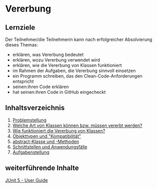 # Vererbung

## Lernziele
Der Teilnehmer/die Teilnehmerin kann nach erfolgreicher Absolvierung dieses Themas:
- erklären, was Vererbung bedeutet
- erklären, wozu Vererbung verwendet wird
- erklären, wie die Vererbung von Klassen funktioniert
- im Rahmen der Aufgaben, die Vererbung sinnvoll einsetzen
- ein Programm schreiben, das den Clean-Code-Anforderungen entspricht
- seinen:ihren Code erklären
- hat seinen:ihren Code in GitHub eingecheckt

## Inhaltsverzeichnis

1. [Problemstellung](01-problemstellung.md)
1. [Welche Art von Klassen können bzw. müssen vererbt werden?](02-arten-der-vererbung.md)
1. [Wie funktioniert die Vererbung von Klassen?](03-vererbung-und-wie.md)
1. [Objekttypen und "Kompatibilität"](04-type-cast-instanceof.md)
1. [abstract-Klasse und -Methoden](05-abstract-class-methods.md)
1. [Schnittstellen und Anwendungsfälle](06-schnittstellen.md)
1. [Aufgabenstellung](XX-aufgabenstellung.md)

## weiterführende Inhalte

[JUnit 5 - User Guide](https://junit.org/junit5/docs/current/user-guide/)
